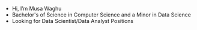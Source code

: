 - Hi, I’m Musa Waghu
- Bachelor's of Science in Computer Science and a Minor in Data Science
- Looking for Data Scientist/Data Analyst Positions
<!---
musawaghu/musawaghu is a ✨ special ✨ repository because its `README.md` (this file) appears on your GitHub profile.
You can click the Preview link to take a look at your changes.
--->
